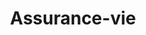 ---
title: Assurance-vie
longTitle: 'Assurance-vie'
tags:
- gccommon
french:
- "[[Life insurance]]"
---